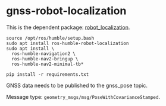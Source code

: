 # gnss-robot-localization
This is the dependent package: [robot_localization](https://github.com/cra-ros-pkg/robot_localization).

```
source /opt/ros/humble/setup.bash
sudo apt install ros-humble-robot-localization
sudo apt install \
  ros-humble-navigation2 \
  ros-humble-nav2-bringup \
  ros-humble-nav2-minimal-tb*
```
```
pip install -r requirements.txt
```


GNSS data needs to be published to the gnss_pose topic. 

Message type: `geometry_msgs/msg/PoseWithCovarianceStamped`.
